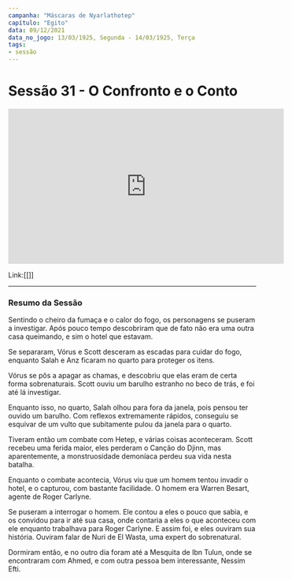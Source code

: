 ```yaml
---
campanha: "Máscaras de Nyarlathotep"
capítulo: "Egito"
data: 09/12/2021
data_no_jogo: 13/03/1925, Segunda - 14/03/1925, Terça
tags: 
- sessão
---
```

# Sessão 31 - O Confronto e o Conto 

<div align="center"><iframe width="560" height="315" src="https://www.youtube.com/embed/7gdi_tzyndE" title="YouTube video player" frameborder="0" allow="accelerometer; autoplay; clipboard-write; encrypted-media; gyroscope; picture-in-picture" allowfullscreen></iframe></div>

Link:[[]]

---
### Resumo da Sessão
Sentindo o cheiro da fumaça e o calor do fogo, os personagens se puseram a investigar. Após pouco tempo descobriram que de fato não era uma outra casa queimando, e sim o hotel que estavam.

Se separaram, Vórus e Scott desceram as escadas para cuidar do fogo, enquanto Salah e Anz ficaram no quarto para proteger os itens.

Vórus se pôs a apagar as chamas, e descobriu que elas eram de certa forma sobrenaturais. Scott ouviu um barulho estranho no beco de trás, e foi até lá investigar.

Enquanto isso, no quarto, Salah olhou para fora da janela, pois pensou ter ouvido um barulho. Com reflexos extremamente rápidos, conseguiu se esquivar de um vulto que subitamente pulou da janela para o quarto.

Tiveram então um combate com Hetep, e várias coisas aconteceram. Scott recebeu uma ferida maior, eles perderam o Canção do Djinn, mas aparentemente, a monstruosidade demoníaca perdeu sua vida nesta batalha.

Enquanto o combate acontecia, Vórus viu que um homem tentou invadir o hotel, e o capturou, com bastante facilidade. O homem era Warren Besart, agente de Roger Carlyne.

Se puseram a interrogar o homem. Ele contou a eles o pouco que sabia, e os convidou para ir até sua casa, onde contaria a eles o que aconteceu com ele enquanto trabalhava para Roger Carlyne. E assim foi, e eles ouviram sua história. Ouviram falar de Nuri de El Wasta, uma expert do sobrenatural.

Dormiram então, e no outro dia foram até a Mesquita de Ibn Tulun, onde se encontraram com Ahmed, e com outra pessoa bem interessante, Nessim Efti.
